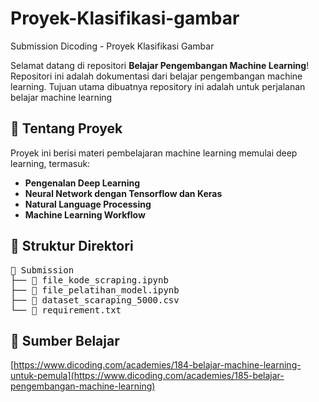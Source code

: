 # Proyek-Klasifikasi-gambar
Submission Dicoding - Proyek Klasifikasi Gambar

Selamat datang di repositori **Belajar Pengembangan Machine Learning**! Repositori ini adalah dokumentasi dari belajar pengembangan machine learning.
Tujuan utama dibuatnya repository ini adalah untuk perjalanan belajar machine learning

## 🚀 Tentang Proyek
Proyek ini berisi materi pembelajaran machine learning memulai deep learning, termasuk:
- **Pengenalan Deep Learning**
- **Neural Network dengan Tensorflow dan Keras**
- **Natural Language Processing**
- **Machine Learning Workflow**
  

## 📂 Struktur Direktori
<pre>
📂 Submission
├── 📂 file_kode_scraping.ipynb
├── 📂 file_pelatihan_model.ipynb
├── 📄 dataset_scaraping_5000.csv
└── 📄 requirement.txt
</pre>
    
## 📖 Sumber Belajar 

[https://www.dicoding.com/academies/184-belajar-machine-learning-untuk-pemula](https://www.dicoding.com/academies/185-belajar-pengembangan-machine-learning)
